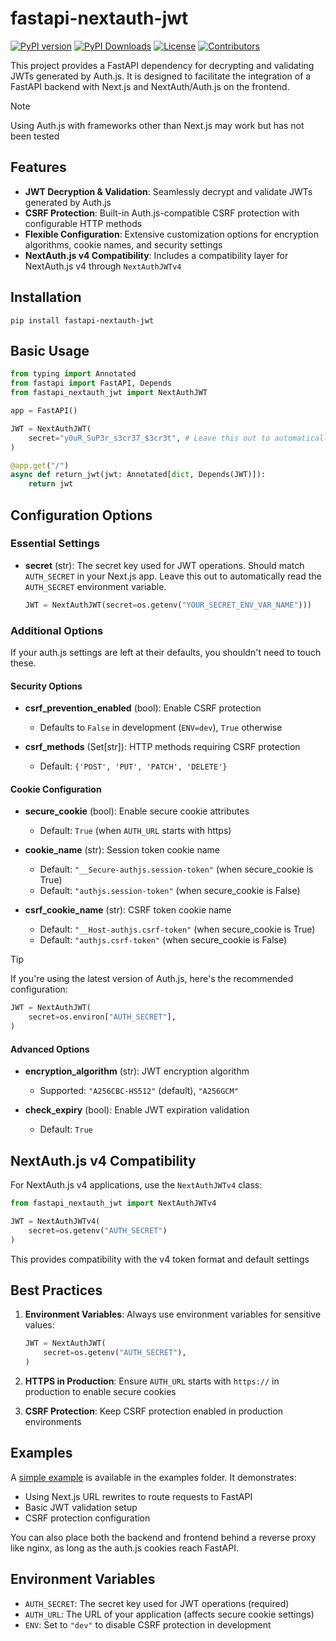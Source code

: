 # fastapi-nextauth-jwt

[![PyPI version](https://badge.fury.io/py/fastapi-nextauth-jwt.svg)](https://badge.fury.io/py/fastapi-nextauth-jwt)
[![PyPI Downloads](https://img.shields.io/pypi/dm/fastapi-nextauth-jwt)](https://pypi.org/project/fastapi-nextauth-jwt/)
[![License](https://img.shields.io/pypi/l/fastapi-nextauth-jwt)](https://github.com/yourusername/fastapi-nextauth-jwt/blob/main/LICENSE)
[![Contributors](https://img.shields.io/github/contributors/TCatshoek/fastapi-nextauth-jwt)](https://github.com/TCatshoek/fastapi-nextauth-jwt/graphs/contributors)

This project provides a FastAPI dependency for decrypting and validating JWTs generated by Auth.js. It is designed to facilitate the integration of a FastAPI backend with Next.js and NextAuth/Auth.js on the frontend.

> [!NOTE]
> Using Auth.js with frameworks other than Next.js may work but has not been tested

## Features

- **JWT Decryption & Validation**: Seamlessly decrypt and validate JWTs generated by Auth.js
- **CSRF Protection**: Built-in Auth.js-compatible CSRF protection with configurable HTTP methods
- **Flexible Configuration**: Extensive customization options for encryption algorithms, cookie names, and security settings
- **NextAuth.js v4 Compatibility**: Includes a compatibility layer for NextAuth.js v4 through `NextAuthJWTv4`

## Installation

```shell
pip install fastapi-nextauth-jwt
```

## Basic Usage

```python
from typing import Annotated
from fastapi import FastAPI, Depends
from fastapi_nextauth_jwt import NextAuthJWT

app = FastAPI()

JWT = NextAuthJWT(
    secret="y0uR_SuP3r_s3cr37_$3cr3t", # Leave this out to automatically read the AUTH_SECRET env var
)

@app.get("/")
async def return_jwt(jwt: Annotated[dict, Depends(JWT)]):
    return jwt
```

## Configuration Options

### Essential Settings

- **secret** (str): The secret key used for JWT operations. Should match `AUTH_SECRET` in your Next.js app. Leave this out to automatically read the `AUTH_SECRET` environment variable.
  ```python
  JWT = NextAuthJWT(secret=os.getenv("YOUR_SECRET_ENV_VAR_NAME")))
  ```

### Additional Options
If your auth.js settings are left at their defaults, you shouldn't need to touch these.

#### Security Options

- **csrf_prevention_enabled** (bool): Enable CSRF protection
  - Defaults to `False` in development (`ENV=dev`), `True` otherwise

- **csrf_methods** (Set[str]): HTTP methods requiring CSRF protection
  - Default: `{'POST', 'PUT', 'PATCH', 'DELETE'}`

#### Cookie Configuration

- **secure_cookie** (bool): Enable secure cookie attributes
  - Default: `True` (when `AUTH_URL` starts with https)

- **cookie_name** (str): Session token cookie name
  - Default: `"__Secure-authjs.session-token"` (when secure_cookie is True)
  - Default: `"authjs.session-token"` (when secure_cookie is False)

- **csrf_cookie_name** (str): CSRF token cookie name
  - Default: `"__Host-authjs.csrf-token"` (when secure_cookie is True)
  - Default: `"authjs.csrf-token"` (when secure_cookie is False)

> [!TIP]
> If you're using the latest version of Auth.js, here's the recommended configuration:
> ```python
> JWT = NextAuthJWT(
>     secret=os.environ["AUTH_SECRET"],
> )
> ```

#### Advanced Options

- **encryption_algorithm** (str): JWT encryption algorithm
  - Supported: `"A256CBC-HS512"` (default), `"A256GCM"`

- **check_expiry** (bool): Enable JWT expiration validation
  - Default: `True`

## NextAuth.js v4 Compatibility

For NextAuth.js v4 applications, use the `NextAuthJWTv4` class:

```python
from fastapi_nextauth_jwt import NextAuthJWTv4

JWT = NextAuthJWTv4(
    secret=os.getenv("AUTH_SECRET")
)
```

This provides compatibility with the v4 token format and default settings

## Best Practices

1. **Environment Variables**: Always use environment variables for sensitive values:
   ```python
   JWT = NextAuthJWT(
       secret=os.getenv("AUTH_SECRET"),
   )
   ```

2. **HTTPS in Production**: Ensure `AUTH_URL` starts with `https://` in production to enable secure cookies

3. **CSRF Protection**: Keep CSRF protection enabled in production environments

## Examples

A [simple example](https://github.com/TCatshoek/fastapi-nextauth-jwt/tree/main/examples/simple) is available in the examples folder. It demonstrates:
- Using Next.js URL rewrites to route requests to FastAPI
- Basic JWT validation setup
- CSRF protection configuration

You can also place both the backend and frontend behind a reverse proxy like nginx, as long as the auth.js cookies reach FastAPI.

## Environment Variables

- `AUTH_SECRET`: The secret key used for JWT operations (required)
- `AUTH_URL`: The URL of your application (affects secure cookie settings)
- `ENV`: Set to `"dev"` to disable CSRF protection in development

